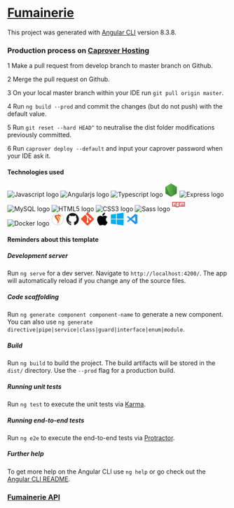 <h1><a href="https://www.lafumainerie.com/accueil">Fumainerie</a></h1>

This project was generated with [Angular CLI](https://github.com/angular/angular-cli) version 8.3.8.

<h3> Production process on <a href= "https://caprover.com/" target="blank">Caprover Hosting</a></h3>

1 Make a pull request from develop branch to master branch on Github.

2 Merge the pull request on Github.

3 On your local master branch within your IDE run `git pull origin master`.

4 Run `ng build --prod` and commit the changes (but do not push) with the default value.

5 Run `git reset --hard HEAD^` to neutralise the dist folder modifications previously committed.

6 Run `caprover deploy --default` and input your caprover password when your IDE ask it.


<h4> Technologies used</h4>
<p align="left">
<img src="https://devicons.github.io/devicon/devicon.git/icons/javascript/javascript-original.svg" title="Javascript" alt="Javascript logo" width="30" height="30"/> 
<img src="https://devicons.github.io/devicon/devicon.git/icons/angularjs/angularjs-original.svg" title="Angular" alt="Angularjs logo" width="30" height="30"/> 
<img src="https://devicons.github.io/devicon/devicon.git/icons/typescript/typescript-original.svg" title="Typescript" alt="Typescript logo" width="30" height="30"/>
<img src="https://raw.githubusercontent.com/devicons/devicon/0d6c64dbbf311879f7d563bfc3ccf559f9ed111c/icons/nodejs/nodejs-original.svg" title="NodeJS" alt="nodejs logo" width="30" height="30"/>
<img src="https://devicons.github.io/devicon/devicon.git/icons/express/express-original-wordmark.svg" title="Express" alt="Express logo" width="30" height="30"/>
<img src="https://devicons.github.io/devicon/devicon.git/icons/mysql/mysql-original-wordmark.svg" title="MySQL" alt="MySQL logo" width="30" height="30"/> 
<img src="https://devicons.github.io/devicon/devicon.git/icons/html5/html5-original-wordmark.svg" title="HTML5" alt="HTML5 logo" width="30" height="30"/> 
<img src="https://devicons.github.io/devicon/devicon.git/icons/css3/css3-original-wordmark.svg" title="CSS3" alt="CSS3 logo" width="30" height="30"/> 
<img src="https://devicons.github.io/devicon/devicon.git/icons/sass/sass-original.svg" title="Sass" alt="Sass logo" width="30" height="30"/>
<img src="https://raw.githubusercontent.com/devicons/devicon/0d6c64dbbf311879f7d563bfc3ccf559f9ed111c/icons/npm/npm-original-wordmark.svg" title="NPM" alt="npm logo" width="30" height="30"/> 
<img src="https://raw.githubusercontent.com/DOligex/devicon/0d6c64dbbf311879f7d563bfc3ccf559f9ed111c/icons/docker/docker-original.svg" title="Docker" alt="Docker logo" width="30" height="30"/>
<img src="https://raw.githubusercontent.com/DOligex/devIcons/master/caprover.png" title="Caprover" alt="Caprover logo" width="30" height="30"/>
<img src="https://raw.githubusercontent.com/devicons/devicon/0d6c64dbbf311879f7d563bfc3ccf559f9ed111c/icons/github/github-original.svg" title="Github" alt="github logo" width="30" height="30"/> 
<img src="https://raw.githubusercontent.com/devicons/devicon/0d6c64dbbf311879f7d563bfc3ccf559f9ed111c/icons/git/git-original.svg" title="Git" alt="git logo" width="30" height="30"/>
<img src="https://raw.githubusercontent.com/devicons/devicon/0d6c64dbbf311879f7d563bfc3ccf559f9ed111c/icons/apple/apple-original.svg" title="Mac" alt="Apple logo" width="30" height="30"/>
<img src="https://raw.githubusercontent.com/devicons/devicon/0d6c64dbbf311879f7d563bfc3ccf559f9ed111c/icons/windows8/windows8-original.svg" title="Windows" alt="Windows logo" width="30" height="30"/>
<img src="https://raw.githubusercontent.com/PKief/vscode-material-icon-theme/36c6d3ef63c06fe942b62da9303b559d8b4535b3/icons/vscode.svg" title="VSCode" alt="VSCode logo" width="30" height="30"/>
</p>

<h4> Reminders about this template </h4>

<h5>Development server</h5>

Run `ng serve` for a dev server. Navigate to `http://localhost:4200/`. The app will automatically reload if you change any of the source files.

<h5>Code scaffolding</h5>


Run `ng generate component component-name` to generate a new component. You can also use `ng generate directive|pipe|service|class|guard|interface|enum|module`.

<h5>Build</h5>

Run `ng build` to build the project. The build artifacts will be stored in the `dist/` directory. Use the `--prod` flag for a production build.

<h5>Running unit tests</h5>


Run `ng test` to execute the unit tests via [Karma](https://karma-runner.github.io).

<h5>Running end-to-end tests</h5>


Run `ng e2e` to execute the end-to-end tests via [Protractor](http://www.protractortest.org/).


<h5>Further help</h5>

To get more help on the Angular CLI use `ng help` or go check out the [Angular CLI README](https://github.com/angular/angular-cli/blob/master/README.md).

<h3><a href="https://github.com/DOligex/angular-fumainerie-api-safe" target="blank"> Fumainerie API</h3>


